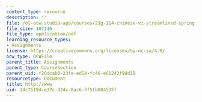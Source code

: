 ```yaml
---
content_type: resource
description: ''
file: /ol-ocw-studio-app/courses/21g-114-chinese-vi-streamlined-spring-2005/14c75194e37c324c8ac65f5fb084535f_MIT21G_114S05_4_14j.pdf
file_size: 107146
file_type: application/pdf
learning_resource_types:
- Assignments
license: https://creativecommons.org/licenses/by-nc-sa/4.0/
ocw_type: OCWFile
parent_title: Assignments
parent_type: CourseSection
parent_uid: f20dcab0-33fe-ed54-fc46-e61243f9dd19
resourcetype: Document
title: http://www
uid: 14c75194-e37c-324c-8ac6-5f5fb084535f
---
```

